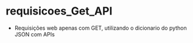 # requisicoes_Get_API
- Requisições web apenas com GET, utilizando o dicionario do python JSON com APIs 
